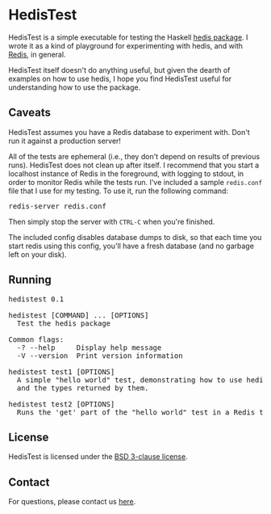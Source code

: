 # HedisTest

HedisTest is a simple executable for testing the Haskell [hedis
package](http://hackage.haskell.org/package/hedis). I wrote it as a
kind of playground for experimenting with hedis, and with
[Redis](http://redis.io/), in general.

HedisTest itself doesn't do anything useful, but given the dearth of
examples on how to use hedis, I hope you find HedisTest useful for
understanding how to use the package.

## Caveats

HedisTest assumes you have a Redis database to experiment with. Don't
run it against a production server!

All of the tests are ephemeral (i.e., they don't depend on results of
previous runs). HedisTest does not clean up after itself. I recommend
that you start a localhost instance of Redis in the foreground, with
logging to stdout, in order to monitor Redis while the tests run. I've
included a sample `redis.conf` file that I use for my testing. To use
it, run the following command:

<pre>redis-server redis.conf</pre>

Then simply stop the server with `CTRL-C` when you're
finished.

The included config disables database dumps to disk, so that each time
you start redis using this config, you'll have a fresh database (and
no garbage left on your disk).

## Running

<pre>
hedistest 0.1

hedistest [COMMAND] ... [OPTIONS]
  Test the hedis package

Common flags:
  -? --help     Display help message
  -V --version  Print version information

hedistest test1 [OPTIONS]
  A simple "hello world" test, demonstrating how to use hedis 'get' and 'set',
  and the types returned by them.

hedistest test2 [OPTIONS]
  Runs the 'get' part of the "hello world" test in a Redis transaction.
</pre>

## License

HedisTest is licensed under the [BSD 3-clause
license](http://opensource.org/licenses/bsd-3-clause).

## Contact

For questions, please contact us [here](mailto:src@quixoftic.com).
